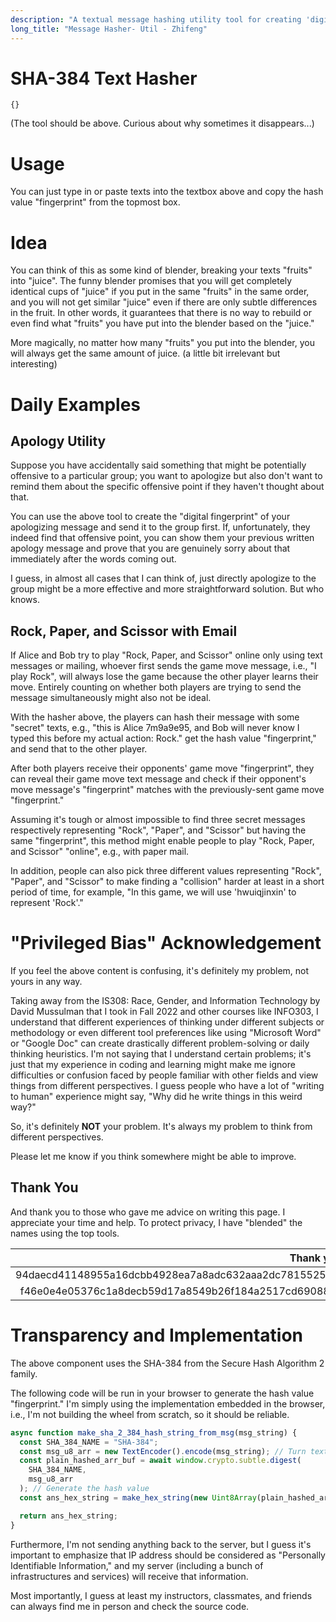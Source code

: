 ```yaml
---
description: "A textual message hashing utility tool for creating 'digital fingerprints' using the browser's built-in SHA-384 hash algorithm."
long_title: "Message Hasher- Util - Zhifeng"
---
```


# SHA-384 Text Hasher

```json#util_security_strhash
{}
```

(The tool should be above. Curious about why sometimes it disappears...)

# Usage

You can just type in or paste texts into the textbox above and copy the hash value "fingerprint" from the topmost box.

# Idea

You can think of this as some kind of blender, breaking your texts "fruits" into "juice". The funny blender promises that you will get completely identical cups of "juice" if you put in the same "fruits" in the same order, and you will not get similar "juice" even if there are only subtle differences in the fruit. In other words, it guarantees that there is no way to rebuild or even find what "fruits" you have put into the blender based on the "juice."

More magically, no matter how many "fruits" you put into the blender, you will always get the same amount of juice. (a little bit irrelevant but interesting)

# Daily Examples

## Apology Utility

Suppose you have accidentally said something that might be potentially offensive to a particular group; you want to apologize but also don't want to remind them about the specific offensive point if they haven't thought about that.

You can use the above tool to create the "digital fingerprint" of your apologizing message and send it to the group first. If, unfortunately, they indeed find that offensive point, you can show them your previous written apology message and prove that you are genuinely sorry about that immediately after the words coming out.

I guess, in almost all cases that I can think of, just directly apologize to the group might be a more effective and more straightforward solution. But who knows.

## Rock, Paper, and Scissor with Email

If Alice and Bob try to play "Rock, Paper, and Scissor" online only using text messages or mailing, whoever first sends the game move message, i.e., "I play Rock", will always lose the game because the other player learns their move. Entirely counting on whether both players are trying to send the message simultaneously might also not be ideal.

With the hasher above, the players can hash their message with some "secret" texts, e.g., "this is Alice 7m9a9e95, and Bob will never know I typed this before my actual action: Rock." get the hash value "fingerprint," and send that to the other player.

After both players receive their opponents' game move "fingerprint", they can reveal their game move text message and check if their opponent's move message's "fingerprint" matches with the previously-sent game move "fingerprint."

Assuming it's tough or almost impossible to find three secret messages respectively representing "Rock", "Paper", and "Scissor" but having the same "fingerprint", this method might enable people to play "Rock, Paper, and Scissor" "online", e.g., with paper mail.

In addition, people can also pick three different values representing "Rock", "Paper", and "Scissor" to make finding a "collision" harder at least in a short period of time, for example, "In this game, we will use 'hwuiqjinxin' to represent 'Rock'."

# "Privileged Bias" Acknowledgement

If you feel the above content is confusing, it's definitely my problem, not yours in any way.

Taking away from the IS308: Race, Gender, and Information Technology by David Mussulman that I took in Fall 2022 and other courses like INFO303, I understand that different experiences of thinking under different subjects or methodology or even different tool preferences like using "Microsoft Word" or "Google Doc" can create drastically different problem-solving or daily thinking heuristics. I'm not saying that I understand certain problems; it's just that my experience in coding and learning might make me ignore difficulties or confusion faced by people familiar with other fields and view things from different perspectives. I guess people who have a lot of "writing to human" experience might say, "Why did he write things in this weird way?"

So, it's definitely **NOT** your problem. It's always my problem to think from different perspectives.

Please let me know if you think somewhere might be able to improve.

## Thank You

And thank you to those who gave me advice on writing this page. I appreciate your time and help. To protect privacy, I have "blended" the names using the top tools.

|                                            Thank you                                             |
| :----------------------------------------------------------------------------------------------: |
| 94daecd41148955a16dcbb4928ea7a8adc632aaa2dc78155252576632c8a354692314004313a88f1e1d2cc233d69944b |
| f46e0e4e05376c1a8decb59d17a8549b26f184a2517cd6908895208a0f5173dd8a429a7635fbb40a2658e3babe4d8bfb |

# Transparency and Implementation

The above component uses the SHA-384 from the Secure Hash Algorithm 2 family.

The following code will be run in your browser to generate the hash value "fingerprint." I'm simply using the implementation embedded in the browser, i.e., I'm not building the wheel from scratch, so it should be reliable.

```js
async function make_sha_2_384_hash_string_from_msg(msg_string) {
  const SHA_384_NAME = "SHA-384";
  const msg_u8_arr = new TextEncoder().encode(msg_string); // Turn texts into UTF-8 bytes
  const plain_hashed_arr_buf = await window.crypto.subtle.digest(
    SHA_384_NAME,
    msg_u8_arr
  ); // Generate the hash value
  const ans_hex_string = make_hex_string(new Uint8Array(plain_hashed_arr_buf)); // convert the hash value bytes into a hexidecimal string

  return ans_hex_string;
}
```

Furthermore, I'm not sending anything back to the server, but I guess it's important to emphasize that IP address should be considered as "Personally Identifiable Information," and my server (including a bunch of infrastructures and services) will receive that information.

Most importantly, I guess at least my instructors, classmates, and friends can always find me in person and check the source code.
